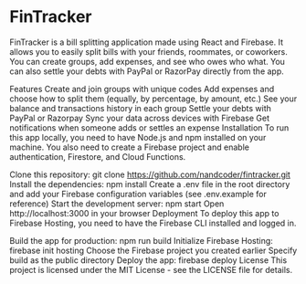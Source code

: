 # FinTracker
FinTracker is a bill splitting application made using React and Firebase. It allows you to easily split bills with your friends, roommates, or coworkers. You can create groups, add expenses, and see who owes who what. You can also settle your debts with PayPal or RazorPay directly from the app.

Features
Create and join groups with unique codes
Add expenses and choose how to split them (equally, by percentage, by amount, etc.)
See your balance and transactions history in each group
Settle your debts with PayPal or Razorpay
Sync your data across devices with Firebase
Get notifications when someone adds or settles an expense
Installation
To run this app locally, you need to have Node.js and npm installed on your machine. You also need to create a Firebase project and enable authentication, Firestore, and Cloud Functions.

Clone this repository: git clone https://github.com/nandcoder/fintracker.git
Install the dependencies: npm install
Create a .env file in the root directory and add your Firebase configuration variables (see .env.example for reference)
Start the development server: npm start
Open http://localhost:3000 in your browser
Deployment
To deploy this app to Firebase Hosting, you need to have the Firebase CLI installed and logged in.

Build the app for production: npm run build
Initialize Firebase Hosting: firebase init hosting
Choose the Firebase project you created earlier
Specify build as the public directory
Deploy the app: firebase deploy
License
This project is licensed under the MIT License - see the LICENSE file for details.